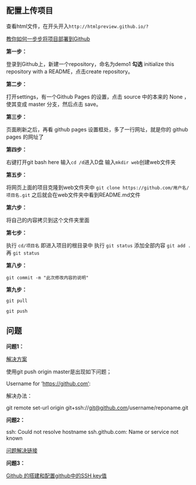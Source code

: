 ## 配置上传项目

查看html文件，在开头开入`http://htmlpreview.github.io/?`

[教你如何一步步将项目部署到Github](https://www.cnblogs.com/fengxiongZz/p/6477456.html)

**第一步：**

登录到Github上，新建一个repository，命名为demo1
**勾选** initialize this repository with a README，点击create repository。

**第二步：**

打开settings，有一个Github Pages 的设置，点击 source 中的本来的 None ，使其变成 master 分支，然后点击 save。

**第三步：**

页面刷新之后，再看 github pages 设置框处，多了一行网址，就是你的 github pages 的网址了

**第四步：**

右键打开git bash here
输入`cd /d`进入D盘
输入`mkdir web`创建web文件夹

**第五步：**

将网页上面的项目克隆到web文件夹中
`git clone https://github.com/用户名/项目名.git`
之后就会在web文件夹中看到README.md文件

**第六步：**

将自己的内容拷贝到这个文件夹里面

**第七步：**

执行 `cd/项目名`
即进入项目的根目录中
执行
`git status`
添加全部内容
`git add .`
再
`git status`

**第八步：**

`git commit -m "此次修改内容的说明"`

**第九步：**

`git pull`

`git push`

## 问题
**问题1：**

[解决方案](https://blog.csdn.net/sdkdlwk/article/details/78761163 )

使用git push origin master是出现如下问题；

Username for ‘https://github.com‘:

解决办法：

git remote set-url origin git+ssh://git@github.com/username/reponame.git

**问题2：**

ssh: Could not resolve hostname ssh.github.com: Name or service not known

[问题解决链接](https://blog.csdn.net/piaotiejun/article/details/48734175)


**问题3：**

[Github 的搭建和配置github中的SSH key值](https://blog.csdn.net/huang3513/article/details/52837075)